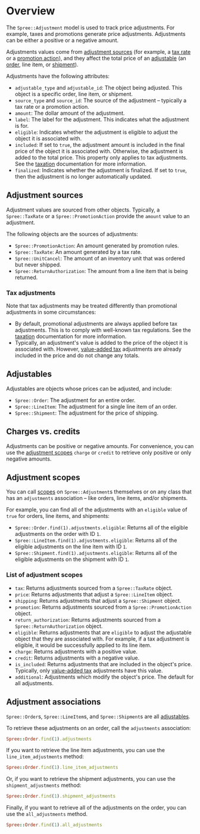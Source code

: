 # Overview

The `Spree::Adjustment` model is used to track price adjustments. For example,
taxes and promotions generate price adjustments. Adjustments can be either a
positive or a negative amount.

Adjustments values come from [adjustment sources](#adjustment-sources) (for
example, a [tax rate][taxation] or a [promotion action][promotion actions]), and
they affect the total price of an [adjustable](#adjustables)
(an [order][orders], line item, or [shipment][shipments]).

<!-- TODO:
  Add link to documentation about line items.
-->

[orders]: ../orders/overview.html
[promotion actions]: ../promotions/promotion-actions.html
[shipments]: ../shipments/overview.html
[taxation]: ../taxation/overview.html

Adjustments have the following attributes:

- `adjustable_type` and `adjustable_id`: The object being adjusted. This object
  is a specific order, line item, or shipment.
- `source_type` and `source_id`: The source of the adjustment – typically a tax
  rate or a promotion action.
- `amount`: The dollar amount of the adjustment.
- `label`: The label for the adjustment. This indicates what the adjustment is
  for.
- `eligible`: Indicates whether the adjustment is eligible to adjust the object
  it is associated with.
- `included`: If set to `true`, the adjustment amount is included in the final
  price of the object it is associated with. Otherwise, the adjustment is added
  to the total price. This property only applies to tax adjustments. See the
  [taxation][taxation] documentation for more information.
- `finalized`: Indicates whether the adjustment is finalized. If set to `true`,
  then the adjustment is no longer automatically updated.

[taxation]: ../taxation/overview.html

## Adjustment sources

Adjustment values are sourced from other objects. Typically, a `Spree::TaxRate`
or a `Spree::PromotionAction` provide the `amount` value to an adjustment.

The following objects are the sources of adjustments:

- `Spree::PromotionAction`: An amount generated by promotion rules.
- `Spree::TaxRate`: An amount generated by a tax rate.
- `Spree::UnitCancel`: The amount of an inventory unit that was ordered but
  never shipped.
- `Spree::ReturnAuthorization`: The amount from a line item that is being
  returned.

### Tax adjustments

Note that tax adjustments may be treated differently than promotional
adjustments in some circumstances:

- By default, promotional adjustments are always applied before tax adjustments.
  This is to comply with well-known tax regulations. See the [taxation][taxation]
  documentation for more information.
- Typically, an adjustment's value is added to the price of the object it is
  associated with. However, [value-added tax][value-added tax] adjustments are
  already included in the price and do not change any totals.

[taxation]: ../taxation/overview.html
[value-added tax]: ../taxation/overview.html#sales-tax-and-value-added-tax

## Adjustables

Adjustables are objects whose prices can be adjusted, and include:

- `Spree::Order`: The adjustment for an entire order.
- `Spree::LineItem`: The adjustment for a single line item of an order.
- `Spree::Shipment`: The adjustment for the price of shipping.

## Charges vs. credits

Adjustments can be positive or negative amounts. For convenience, you can use
the [adjustment scopes](#adjustment-scopes) `charge` or `credit` to retrieve
only positive or only negative amounts.

## Adjustment scopes

You can call [scopes][rails-scopes] on `Spree::Adjustment`s themselves or on any
class that has an `adjustments` association – like orders, line items, and/or
shipments.

For example, you can find all of the adjustments with an `eligible` value of
`true` for orders, line items, and shipments:

- `Spree::Order.find(1).adjustments.eligible`: Returns all of the eligible
  adjustments on the order with ID `1`.
- `Spree::LineItem.find(1).adjustments.eligible`: Returns all of the eligible
  adjustments on the line item with ID `1`.
- `Spree::Shipment.find(1).adjustments.eligible`: Returns all of the eligible
  adjustments on the shipment with ID `1`.

### List of adjustment scopes

- `tax`: Returns adjustments sourced from a `Spree::TaxRate` object.
- `price`: Returns adjustments that adjust a `Spree::LineItem` object.
- `shipping`: Returns adjustments that adjust a `Spree::Shipment` object.
- `promotion`: Returns adjustments sourced from a `Spree::PromotionAction`
   object.
- `return_authorization`: Returns adjustments sourced from a
  `Spree::ReturnAuthorization` object.
- `eligible`: Returns adjustments that are `eligible` to adjust the adjustable
  object that they are associated with. For example, if a tax adjustment is
  eligible, it would be successfully applied to its line item.
- `charge`: Returns adjustments with a positive value.
- `credit`: Returns adjustments with a negative value.
- `is_included`: Returns adjustments that are included in the object's price.
   Typically, only [value-added tax][value-added tax] adjustments have this
   value.
- `additional`: Adjustments which modify the object's price. The default for all
  adjustments.

[value-added tax]: ../taxation/overview.html#sales-tax-and-value-added-tax

[rails-scopes]: http://guides.rubyonrails.org/active_record_querying.html#scopes

## Adjustment associations

`Spree::Order`s, `Spree::LineItem`s, and `Spree::Shipment`s are all
[adjustables](#adjustables).

To retrieve these adjustments on an order, call the `adjustments`
association:

```ruby
Spree::Order.find(1).adjustments
```

If you want to retrieve the line item adjustments, you can use the
`line_item_adjustments` method:

```ruby
Spree::Order.find(1).line_item_adjustments
```

Or, if you want to retrieve the shipment adjustments, you can use the
`shipment_adjustments` method:

```ruby
Spree::Order.find(1).shipment_adjustments
```

Finally, if you want to retrieve all of the adjustments on the order, you can
use the `all_adjustments` method.

```ruby
Spree::Order.find(1).all_adjustments
```

